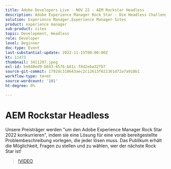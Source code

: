 ```yaml
---
title: Adobe Developers Live - NOV 22 - AEM Rockstar Headless
description: Adobe Experience Manager Rock Star - Die Headless ChallengeUnsere Presenter werden mit dem Adobe Experience Manager Rock Star 2022 "konkurrieren", indem sie eine Lösung für eine vorab bereitgestellte Problembeschreibung präsentieren, die jeder lösen muss. Das Publikum erhält die Möglichkeit, Fragen zu stellen und zu wählen, wer der nächste Rock Star ist!
solution: Experience Manager,Experience Manager Sites
product: experience manager
sub-product: sites
topic: Development, Headless
role: Developer
level: Beginner
doc-type: Event
last-substantial-update: 2022-11-15T00:00:00Z
kt: 11473
thumbnail: 3411297.jpeg
exl-id: be040ed9-b843-4576-b61c-f8d2eba32fb7
source-git-commit: 1792dc318643aec2c12613f621361d72a7a918b1
workflow-type: tm+mt
source-wordcount: '101'
ht-degree: 0%

---
```


# AEM Rockstar Headless

Unsere Preisträger werden &quot;um den Adobe Experience Manager Rock Star 2022 konkurrieren&quot;, indem sie eine Lösung für eine vorab bereitgestellte Problembeschreibung vorlegen, die jeder lösen muss. Das Publikum erhält die Möglichkeit, Fragen zu stellen und zu wählen, wer der nächste Rock Star ist!

>[!VIDEO](https://video.tv.adobe.com/v/3411297/?quality=12&learn=on)

